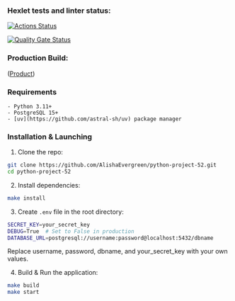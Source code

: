 ### Hexlet tests and linter status:
[![Actions Status](https://github.com/Goglich/python-project-52/actions/workflows/hexlet-check.yml/badge.svg)](https://github.com/Goglich/python-project-52/actions)

[![Quality Gate Status](https://sonarcloud.io/api/project_badges/measure?project=Goglich_python-project-52&metric=alert_status)](https://sonarcloud.io/summary/new_code?id=Goglich_python-project-52)

### Production Build:
([Product](https://python-project-52-p25m.onrender.com/))


### Requirements
```
- Python 3.11+
- PostgreSQL 15+
- [uv](https://github.com/astral-sh/uv) package manager
```


### Installation  & Launching
1. Clone the repo:
```bash
git clone https://github.com/AlishaEvergreen/python-project-52.git
cd python-project-52
```
2. Install dependencies:
```bash
make install
```
3. Create `.env` file in the root directory:
```bash
SECRET_KEY=your_secret_key
DEBUG=True  # Set to False in production
DATABASE_URL=postgresql://username:password@localhost:5432/dbname
```
Replace username, password, dbname, and your_secret_key with your own values.

4. Build & Run the application:
```bash
make build
make start
```